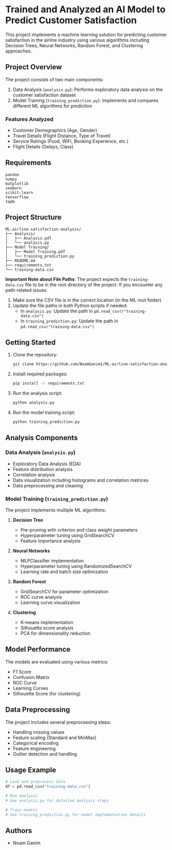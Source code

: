 # Trained and Analyzed an AI Model to Predict Customer Satisfaction

This project implements a machine learning solution for predicting customer satisfaction in the airline industry using various algorithms including Decision Trees, Neural Networks, Random Forest, and Clustering approaches.

## Project Overview

The project consists of two main components:
1. Data Analysis (`analysis.py`): Performs exploratory data analysis on the customer satisfaction dataset
2. Model Training (`training_prediction.py`): Implements and compares different ML algorithms for prediction

### Features Analyzed
- Customer Demographics (Age, Gender)
- Travel Details (Flight Distance, Type of Travel)
- Service Ratings (Food, WiFi, Booking Experience, etc.)
- Flight Details (Delays, Class)

## Requirements

```
pandas
numpy
matplotlib
seaborn
scikit-learn
tensorflow
tqdm
```

## Project Structure

```
ML-airline-satisfaction-analysis/
├── Analysis/
│   ├── Analysis.pdf
│   └── analysis.py
├── Model Training/
│   ├── Model Training.pdf
│   └── training_prediction.py
├── README.md
├── requirements.txt
└── training-data.csv
```

**Important Note about File Paths**: 
The project expects the `training-data.csv` file to be in the root directory of the project. If you encounter any path-related issues:

1. Make sure the CSV file is in the correct location (in the ML root folder)
2. Update the file paths in both Python scripts if needed:
   - In `analysis.py`: Update the path in `pd.read_csv(r"training-data.csv")`
   - In `training_prediction.py`: Update the path in `pd.read_csv("training-data.csv")`

## Getting Started

1. Clone the repository:
   ```bash
   git clone https://github.com/NoamGanim1/ML-airline-satisfaction-analysis.git
   ```

2. Install required packages:
   ```bash
   pip install -r requirements.txt
   ```

3. Run the analysis script:
   ```bash
   python analysis.py
   ```

4. Run the model training script:
   ```bash
   python training_prediction.py
   ```

## Analysis Components

### Data Analysis (`analysis.py`)
- Exploratory Data Analysis (EDA)
- Feature distribution analysis
- Correlation analysis
- Data visualization including histograms and correlation matrices
- Data preprocessing and cleaning

### Model Training (`training_prediction.py`)
The project implements multiple ML algorithms:

1. **Decision Tree**
   - Pre-pruning with criterion and class weight parameters
   - Hyperparameter tuning using GridSearchCV
   - Feature importance analysis

2. **Neural Networks**
   - MLPClassifier implementation
   - Hyperparameter tuning using RandomizedSearchCV
   - Learning rate and batch size optimization

3. **Random Forest**
   - GridSearchCV for parameter optimization
   - ROC curve analysis
   - Learning curve visualization

4. **Clustering**
   - K-means implementation
   - Silhouette score analysis
   - PCA for dimensionality reduction

## Model Performance

The models are evaluated using various metrics:
- F1 Score
- Confusion Matrix
- ROC Curve
- Learning Curves
- Silhouette Score (for clustering)

## Data Preprocessing

The project includes several preprocessing steps:
- Handling missing values
- Feature scaling (Standard and MinMax)
- Categorical encoding
- Feature engineering
- Outlier detection and handling

## Usage Example

```python
# Load and preprocess data
df = pd.read_csv("training-data.csv")

# Run analysis
# See analysis.py for detailed analysis steps

# Train models
# See training_prediction.py for model implementation details
```

## Authors

- Noam Ganim

